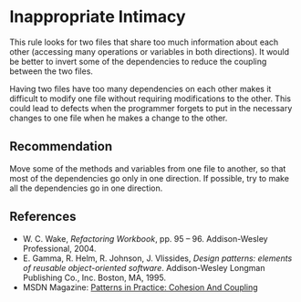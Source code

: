 # Inappropriate Intimacy
This rule looks for two files that share too much information about each other (accessing many operations or variables in both directions). It would be better to invert some of the dependencies to reduce the coupling between the two files.

Having two files have too many dependencies on each other makes it difficult to modify one file without requiring modifications to the other. This could lead to defects when the programmer forgets to put in the necessary changes to one file when he makes a change to the other.


## Recommendation
Move some of the methods and variables from one file to another, so that most of the dependencies go only in one direction. If possible, try to make all the dependencies go in one direction.


## References
* W. C. Wake, *Refactoring Workbook*, pp. 95 &ndash; 96. Addison-Wesley Professional, 2004.
* E. Gamma, R. Helm, R. Johnson, J. Vlissides, *Design patterns: elements of reusable object-oriented software*. Addison-Wesley Longman Publishing Co., Inc. Boston, MA, 1995.
* MSDN Magazine: [Patterns in Practice: Cohesion And Coupling](http://msdn.microsoft.com/en-us/magazine/cc947917.aspx)
